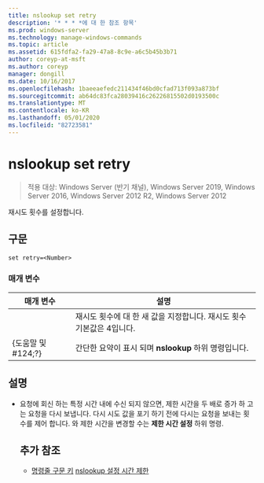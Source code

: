 ```yaml
---
title: nslookup set retry
description: '* * * *에 대 한 참조 항목'
ms.prod: windows-server
ms.technology: manage-windows-commands
ms.topic: article
ms.assetid: 615fdfa2-fa29-47a8-8c9e-a6c5b45b3b71
author: coreyp-at-msft
ms.author: coreyp
manager: dongill
ms.date: 10/16/2017
ms.openlocfilehash: 1baeeaefedc211434f46bd0cfad713f093a873bf
ms.sourcegitcommit: ab64dc83fca28039416c26226815502d0193500c
ms.translationtype: MT
ms.contentlocale: ko-KR
ms.lasthandoff: 05/01/2020
ms.locfileid: "82723581"
---
```

# <a name="nslookup-set-retry"></a>nslookup set retry

> 적용 대상: Windows Server (반기 채널), Windows Server 2019, Windows Server 2016, Windows Server 2012 R2, Windows Server 2012

재시도 횟수를 설정합니다.
## <a name="syntax"></a>구문
```
set retry=<Number>
```
### <a name="parameters"></a>매개 변수

|    매개 변수    |                                      설명                                       |
|-----------------|----------------------------------------------------------------------------------------|
|    <Number>     | 재시도 횟수에 대 한 새 값을 지정합니다. 재시도 횟수 기본값은 4입니다. |
| {도움말 및 #124;?} |                 간단한 요약이 표시 되며 **nslookup** 하위 명령입니다.                  |

## <a name="remarks"></a>설명
- 요청에 회신 하는 특정 시간 내에 수신 되지 않으면, 제한 시간을 두 배로 증가 하 고는 요청을 다시 보냅니다. 다시 시도 값을 포기 하기 전에 다시는 요청을 보내는 횟수를 제어 합니다. 와 제한 시간을 변경할 수는 **제한 시간 설정** 하위 명령.
  ## <a name="additional-references"></a>추가 참조
  - [명령줄 구문 키](command-line-syntax-key.md)
  [nslookup 설정 시간 제한](nslookup-set-timeout.md)
